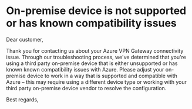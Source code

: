 <properties
pageTitle="On-premise device is not supported or has known compatibility issues"
description="On-premise device is not supported or has known compatibility issues"
infoBubbleText= "Issues with your Site to Site VPN Connectivity were detected. See details on the right."
service="microsoft.network"
resource="vpnGateways"
authors="JRMayberry"
ms.author="rimayber"
displayOrder=""
articleId="80ee6a3f-5c6a-49fc-b088-a4bdf8fafca9"
diagnosticScenario=""
selfHelpType="Diagnostics"
supportTopicIds="32591158,32584882,32584881"
resourceTags=""
productPesIds=""
cloudEnvironments="Public" />

# On-premise device is not supported or has known compatibility issues

<!--issueDescription-->
Dear customer,

Thank you for contacting  us about your Azure VPN Gateway connectivity issue. Through our troubleshooting process, we've determined that you're using a third party on-premise device that is either unsupported or has known known compatibility issues with Azure. Please adjust your on-premise device to work in a way that is supported and compatible with Azure – this may require using a different device type or working with your third party on-premise device vendor to resolve the configuration.

Best regards,
<!--/issueDescription-->